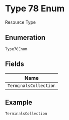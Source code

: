 
# Type 78 Enum

Resource Type

## Enumeration

`Type78Enum`

## Fields

| Name |
|  --- |
| `TerminalsCollection` |

## Example

```
TerminalsCollection
```

